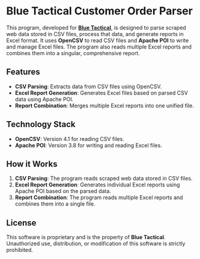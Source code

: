 # Blue Tactical Customer Order Parser

This program, developed for <a href="https://blue-tactical.com/">**Blue Tactical**</a>, is designed to parse scraped web data stored in CSV files, process that data, and generate reports in Excel format. It uses **OpenCSV** to read CSV files and **Apache POI** to write and manage Excel files. The program also reads multiple Excel reports and combines them into a singular, comprehensive report.

## Features

- **CSV Parsing**: Extracts data from CSV files using OpenCSV.
- **Excel Report Generation**: Generates Excel files based on parsed CSV data using Apache POI.
- **Report Combination**: Merges multiple Excel reports into one unified file.

## Technology Stack

- **OpenCSV**: Version 4.1 for reading CSV files.
- **Apache POI**: Version 3.8 for writing and reading Excel files.

## How it Works

1. **CSV Parsing**: The program reads scraped web data stored in CSV files.
2. **Excel Report Generation**: Generates individual Excel reports using Apache POI based on the parsed data.
3. **Report Combination**: The program reads multiple Excel reports and combines them into a single file.

## License

This software is proprietary and is the property of **Blue Tactical**. Unauthorized use, distribution, or modification of this software is strictly prohibited.

